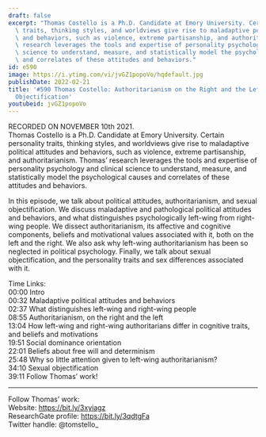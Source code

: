 ```yaml
---
draft: false
excerpt: "Thomas Costello is a Ph.D. Candidate at Emory University. Certain personality\
  \ traits, thinking styles, and worldviews give rise to maladaptive political attitudes\
  \ and behaviors, such as violence, extreme partisanship, and authoritarianism. Thomas\u2019\
  \ research leverages the tools and expertise of personality psychology and clinical\
  \ science to understand, measure, and statistically model the psychological causes\
  \ and correlates of these attitudes and behaviors."
id: e590
image: https://i.ytimg.com/vi/jvGZ1popoVo/hqdefault.jpg
publishDate: 2022-02-21
title: '#590 Thomas Costello: Authoritarianism on the Right and the Left, and Sexual
  Objectification'
youtubeid: jvGZ1popoVo
---
```

RECORDED ON NOVEMBER 10th 2021.  
Thomas Costello is a Ph.D. Candidate at Emory University. Certain personality traits, thinking styles, and worldviews give rise to maladaptive political attitudes and behaviors, such as violence, extreme partisanship, and authoritarianism. Thomas’ research leverages the tools and expertise of personality psychology and clinical science to understand, measure, and statistically model the psychological causes and correlates of these attitudes and behaviors.

In this episode, we talk about political attitudes, authoritarianism, and sexual objectification. We discuss maladaptive and pathological political attitudes and behaviors, and what distinguishes psychologically left-wing from right-wing people. We dissect authoritarianism, its affective and cognitive components, beliefs and motivational values associated with it, both on the left and the right. We also ask why left-wing authoritarianism has been so neglected in political psychology. Finally, we talk about sexual objectification, and the personality traits and sex differences associated with it.

Time Links:  
00:00 Intro  
00:32  Maladaptive political attitudes and behaviors  
02:37  What distinguishes left-wing and right-wing people  
08:55  Authoritarianism, on the right and the left  
13:04  How left-wing and right-wing authoritarians differ in cognitive traits, and beliefs and motivations  
19:51  Social dominance orientation  
22:01  Beliefs about free will and determinism  
25:48  Why so little attention given to left-wing authoritarianism?  
34:10  Sexual objectification  
39:11  Follow Thomas’ work!

---

Follow Thomas’ work:  
Website: https://bit.ly/3xyiagz  
ResearchGate profile: https://bit.ly/3qdtgFa  
Twitter handle: @tomstello_
